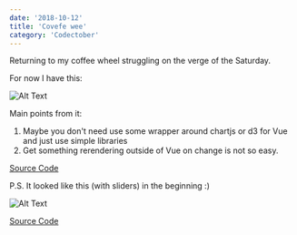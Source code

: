 ```yaml
---
date: '2018-10-12'
title: 'Covefe wee'
category: 'Codectober'
---
```


Returning to my coffee wheel struggling on the verge of the Saturday.

For now I have this:

![Alt Text](./chartjs.png "chartjs radar coffee")


Main points from it:
1. Maybe you don't need use some wrapper around chartjs or d3 for Vue and just use simple libraries
2. Get something rerendering outside of Vue on change is not so easy.


[Source Code](https://github.com/dmitrybirin/coffee-vueel)

P.S. It looked like this (with sliders) in the beginning :)


![Alt Text](./slidersun.png "a lot of sliders")

[Source Code](https://github.com/dmitrybirin/coffee-vueel/tree/a43a5e36d7ace74749b71f1907a8de00c9a0daa3)
